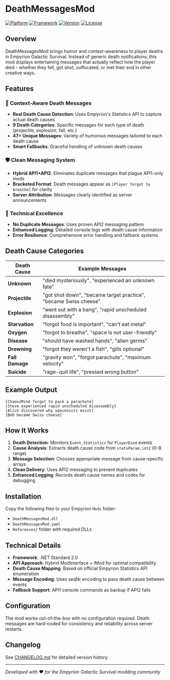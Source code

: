 # DeathMessagesMod

[![Platform](https://img.shields.io/badge/Platform-Empyrion-blue?style=for-the-badge&logo=steam)](https://store.steampowered.com/app/383120/Empyrion__Galactic_Survival/)
[![Framework](https://img.shields.io/badge/.NET-Standard%202.0-purple?style=for-the-badge&logo=dotnet)](https://dotnet.microsoft.com/)
[![Version](https://img.shields.io/badge/Version-2.0.0-orange?style=for-the-badge)](https://github.com/chaosz5050/DeathMessagesMod)
[![License](https://img.shields.io/badge/License-CC%20BY--NC--SA%204.0-red?style=for-the-badge)](https://creativecommons.org/licenses/by-nc-sa/4.0/)

## Overview

DeathMessagesMod brings humor and context-awareness to player deaths in Empyrion Galactic Survival. Instead of generic death notifications, this mod displays entertaining messages that actually reflect how the player died - whether they fell, got shot, suffocated, or met their end in other creative ways.

## Features

### 🎯 **Context-Aware Death Messages**
- **Real Death Cause Detection**: Uses Empyrion's Statistics API to capture actual death causes
- **9 Death Categories**: Specific messages for each type of death (projectile, explosion, fall, etc.)
- **47+ Unique Messages**: Variety of humorous messages tailored to each death cause
- **Smart Fallbacks**: Graceful handling of unknown death causes

### 🛡️ **Clean Messaging System**
- **Hybrid API1+API2**: Eliminates duplicate messages that plague API1-only mods
- **Bracketed Format**: Death messages appear as `[Player forgot to breathe]` for clarity
- **Server Attribution**: Messages clearly identified as server announcements

### 🔧 **Technical Excellence**
- **No Duplicate Messages**: Uses proven API2 messaging pattern
- **Enhanced Logging**: Detailed console logs with death cause information
- **Error Resilience**: Comprehensive error handling and fallback systems

## Death Cause Categories

| Death Cause | Example Messages |
|-------------|------------------|
| **Unknown** | "died mysteriously", "experienced an unknown fate" |
| **Projectile** | "got shot down", "became target practice", "became Swiss cheese" |
| **Explosion** | "went out with a bang", "rapid unscheduled disassembly" |
| **Starvation** | "forgot food is important", "can't eat metal" |
| **Oxygen** | "forgot to breathe", "space is not user-friendly" |
| **Disease** | "should have washed hands", "alien germs" |
| **Drowning** | "forgot they weren't a fish", "gills optional" |
| **Fall Damage** | "gravity won", "forgot parachute", "maximum velocity" |
| **Suicide** | "rage-quit life", "pressed wrong button" |

## Example Output

```
[ChaoszMind forgot to pack a parachute]
[Steve experienced rapid unscheduled disassembly] 
[Alice discovered why spacesuits exist]
[Bob became Swiss cheese]
```

## How It Works

1. **Death Detection**: Monitors `Event_Statistics` for `PlayerDied` events
2. **Cause Analysis**: Extracts death cause code from `statsParam.int2` (0-8 range)
3. **Message Selection**: Chooses appropriate message from cause-specific arrays
4. **Clean Delivery**: Uses API2 messaging to prevent duplicates
5. **Enhanced Logging**: Records death cause names and codes for debugging

## Installation

Copy the following files to your Empyrion `Mods` folder:
- `DeathMessagesMod.dll`
- `DeathMessagesMod.yaml`
- `References/` folder with required DLLs

## Technical Details

- **Framework**: .NET Standard 2.0
- **API Approach**: Hybrid ModInterface + IMod for optimal compatibility
- **Death Cause Mapping**: Based on official Empyrion Statistics API enumeration
- **Message Encoding**: Uses seqNr encoding to pass death cause between events
- **Fallback Support**: API1 console commands as backup if API2 fails

## Configuration

The mod works out-of-the-box with no configuration required. Death messages are hard-coded for consistency and reliability across server restarts.

## Changelog

See [CHANGELOG.md](CHANGELOG.md) for detailed version history.

---

*Developed with ❤️ for the Empyrion Galactic Survival modding community*